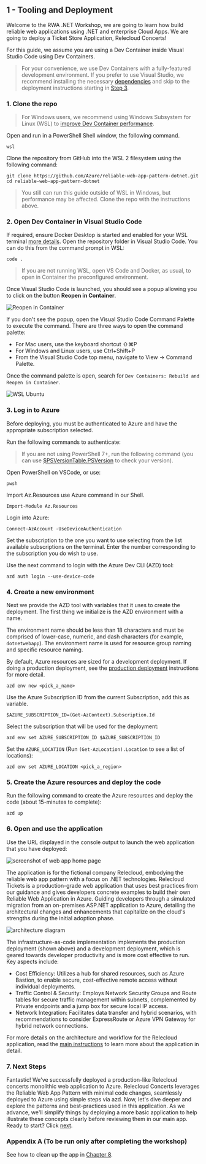 ## 1 - Tooling and Deployment

Welcome to the RWA .NET Workshop, we are going to learn how build reliable web applications using .NET and enterprise Cloud Apps. We are going to deploy a Ticket Store Application, Relecloud Concerts!

For this guide, we assume you are using a Dev Container inside Visual Studio Code using Dev Containers.

> For your convenience, we use Dev Containers with a fully-featured development environment. If you prefer to use Visual Studio, we recommend installing the necessary [dependencies](../../prerequisites.md) and skip to the deployment instructions starting in [Step 3](#3-log-in-to-azure).

### 1. Clone the repo

> For Windows users, we recommend using Windows Subsystem for Linux (WSL) to [improve Dev Container performance](https://code.visualstudio.com/remote/advancedcontainers/improve-performance).

Open and run in a PowerShell Shell window, the following command.

```pwsh
wsl
```

Clone the repository from GitHub into the WSL 2 filesystem using the following command:

```shell
git clone https://github.com/Azure/reliable-web-app-pattern-dotnet.git
cd reliable-web-app-pattern-dotnet
```

> You still can run this guide outside of WSL in Windows, but performance may be affected. Clone the repo with the instructions above.

### 2. Open Dev Container in Visual Studio Code

If required, ensure Docker Desktop is started and enabled for your WSL terminal [more details](https://learn.microsoft.com/windows/wsl/tutorials/wsl-containers#install-docker-desktop). Open the repository folder in Visual Studio Code. You can do this from the command prompt in WSL:

```shell
code .
```

> If you are not running WSL, open VS Code and Docker, as usual, to open in Container the preconfigured environment.

Once Visual Studio Code is launched, you should see a popup allowing you to click on the button **Reopen in Container**.

![Reopen in Container](../images/1-Tooling%20and%20Deployment/vscode-reopen-in-container.png)

If you don't see the popup, open the Visual Studio Code Command Palette to execute the command. There are three ways to open the command palette:

- For Mac users, use the keyboard shortcut ⇧⌘P
- For Windows and Linux users, use Ctrl+Shift+P
- From the Visual Studio Code top menu, navigate to View -> Command Palette.

Once the command palette is open, search for `Dev Containers: Rebuild and Reopen in Container`.

![WSL Ubuntu](../images/1-Tooling%20and%20Deployment//vscode-reopen-in-container-command.png)

### 3. Log in to Azure

Before deploying, you must be authenticated to Azure and have the appropriate subscription selected. 

Run the following commands to authenticate:



> If you are not using PowerShell 7+, run the following command (you can use [$PSVersionTable.PSVersion](https://learn.microsoft.com/powershell/module/microsoft.powershell.core/about/about_powershell_editions) to check your version).

Open PowerShell on VSCode, or use:

```shell
pwsh
```

Import Az.Resources use Azure command in our Shell.

```pwsh
Import-Module Az.Resources
```

Login into Azure:

```pwsh
Connect-AzAccount -UseDeviceAuthentication 
```

Set the subscription to the one you want to use selecting from the list available subscriptions on the terminal. Enter the number corresponding to the subscription you do wish to use.

Use the next command to login with the Azure Dev CLI (AZD) tool:

```pwsh
azd auth login --use-device-code
```


### 4. Create a new environment

Next we provide the AZD tool with variables that it uses to create the deployment. The first thing we initialize is the AZD environment with a name.

The environment name should be less than 18 characters and must be comprised of lower-case, numeric, and dash characters (for example, `dotnetwebapp`).  The environment name is used for resource group naming and specific resource naming.

By default, Azure resources are sized for a development deployment. If doing a production deployment, see the [production deployment](../../prod-deployment.md) instructions for more detail.

```pwsh
azd env new <pick_a_name>
```

Use the Azure Subscription ID from the current Subscription, add this as variable.

```pwsh
$AZURE_SUBSCRIPTION_ID=(Get-AzContext).Subscription.Id
```

Select the subscription that will be used for the deployment:

```pwsh
azd env set AZURE_SUBSCRIPTION_ID $AZURE_SUBSCRIPTION_ID
```

Set the `AZURE_LOCATION` (Run `(Get-AzLocation).Location` to see a list of locations):

```pwsh
azd env set AZURE_LOCATION <pick_a_region>
```

### 5. Create the Azure resources and deploy the code

Run the following command to create the Azure resources and deploy the code (about 15-minutes to complete):

```pwsh
azd up
```

### 6. Open and use the application

Use the URL displayed in the console output to launch the web application that you have deployed:

![screenshot of web app home page](../images/1-Tooling%20and%20Deployment//WebAppHomePage.png)

The application is for the fictional company Relecloud, embodying the reliable web app pattern with a focus on .NET technologies. Relecloud Tickets is a production-grade web application that uses best practices from our guidance and gives developers concrete examples to build their own Reliable Web Application in Azure. Guiding developers through a simulated migration from an on-premises ASP.NET application to Azure, detailing the architectural changes and enhancements that capitalize on the cloud's strengths during the initial adoption phase. 

![architecture diagram](../../assets/icons/reliable-web-app-dotnet.svg)

The infrastructure-as-code implementation implements the production deployment (shown above) and a development deployment, which is geared towards developer productivity and is more cost effective to run. Key aspects include:

- Cost Efficiency: Utilizes a hub for shared resources, such as Azure Bastion, to enable secure, cost-effective remote access without individual deployments.
- Traffic Control & Security: Employs Network Security Groups and Route tables for secure traffic management within subnets, complemented by Private endpoints and a jump box for secure local IP access.
- Network Integration: Facilitates data transfer and hybrid scenarios, with recommendations to consider ExpressRoute or Azure VPN Gateway for hybrid network connections.

For more details on the architecture and workflow for the Relecloud application, read the [main instructions](../../README.md) to learn more about the application in detail.

### 7. Next Steps

Fantastic! We've successfully deployed a production-like Relecloud concerts monolithic web application to Azure. Relecloud Concerts leverages the Reliable Web App Pattern with minimal code changes, seamlessly deployed to Azure using simple steps via azd. Now, let's dive deeper and explore the patterns and best-practices used in this application. As we advance, we'll simplify things by deploying a more basic application to help illustrate these concepts clearly before reviewing them in our main app. Ready to start? Click [next](../2%20-%20RWA%20Overview/README.MD). 

### Appendix A (To be run only after completing the workshop)

See how to clean up the app in [Chapter 8](../8%20-%20Clean%20Up/README.md).
